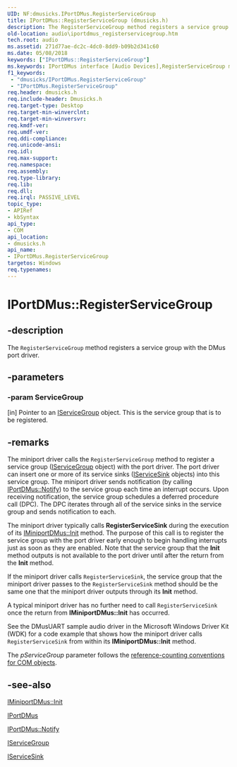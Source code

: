 ```yaml
---
UID: NF:dmusicks.IPortDMus.RegisterServiceGroup
title: IPortDMus::RegisterServiceGroup (dmusicks.h)
description: The RegisterServiceGroup method registers a service group with the DMus port driver.
old-location: audio\iportdmus_registerservicegroup.htm
tech.root: audio
ms.assetid: 271d77ae-dc2c-4dc0-8dd9-b09b2d341c60
ms.date: 05/08/2018
keywords: ["IPortDMus::RegisterServiceGroup"]
ms.keywords: IPortDMus interface [Audio Devices],RegisterServiceGroup method, IPortDMus.RegisterServiceGroup, IPortDMus::RegisterServiceGroup, RegisterServiceGroup, RegisterServiceGroup method [Audio Devices], RegisterServiceGroup method [Audio Devices],IPortDMus interface, audio.iportdmus_registerservicegroup, audmp-routines_9167129c-286d-4c54-9633-1f31aa08b904.xml, dmusicks/IPortDMus::RegisterServiceGroup
f1_keywords:
 - "dmusicks/IPortDMus.RegisterServiceGroup"
 - "IPortDMus.RegisterServiceGroup"
req.header: dmusicks.h
req.include-header: Dmusicks.h
req.target-type: Desktop
req.target-min-winverclnt: 
req.target-min-winversvr: 
req.kmdf-ver: 
req.umdf-ver: 
req.ddi-compliance: 
req.unicode-ansi: 
req.idl: 
req.max-support: 
req.namespace: 
req.assembly: 
req.type-library: 
req.lib: 
req.dll: 
req.irql: PASSIVE_LEVEL
topic_type:
- APIRef
- kbSyntax
api_type:
- COM
api_location:
- dmusicks.h
api_name:
- IPortDMus.RegisterServiceGroup
targetos: Windows
req.typenames: 
---
```


# IPortDMus::RegisterServiceGroup


## -description


The <code>RegisterServiceGroup</code> method registers a service group with the DMus port driver.


## -parameters




### -param ServiceGroup 
[in]
Pointer to an <a href="https://docs.microsoft.com/windows-hardware/drivers/ddi/portcls/nn-portcls-iservicegroup">IServiceGroup</a> object. This is the service group that is to be registered.


## -remarks



The miniport driver calls the <code>RegisterServiceGroup</code> method to register a service group (<a href="https://docs.microsoft.com/windows-hardware/drivers/ddi/portcls/nn-portcls-iservicegroup">IServiceGroup</a> object) with the port driver. The port driver can insert one or more of its service sinks (<a href="https://docs.microsoft.com/windows-hardware/drivers/ddi/portcls/nn-portcls-iservicesink">IServiceSink</a> objects) into this service group. The miniport driver sends notification (by calling <a href="https://docs.microsoft.com/windows-hardware/drivers/ddi/dmusicks/nf-dmusicks-iportdmus-notify">IPortDMus::Notify</a>) to the service group each time an interrupt occurs. Upon receiving notification, the service group schedules a deferred procedure call (DPC). The DPC iterates through all of the service sinks in the service group and sends notification to each.

The miniport driver typically calls <b>RegisterServiceSink</b> during the execution of its <a href="https://docs.microsoft.com/windows-hardware/drivers/ddi/dmusicks/nf-dmusicks-iminiportdmus-init">IMiniportDMus::Init</a> method. The purpose of this call is to register the service group with the port driver early enough to begin handling interrupts just as soon as they are enabled. Note that the service group that the <b>Init</b> method outputs is not available to the port driver until after the return from the <b>Init</b> method.

If the miniport driver calls <code>RegisterServiceSink</code>, the service group that the miniport driver passes to the <code>RegisterServiceSink</code> method should be the same one that the miniport driver outputs through its <b>Init</b> method.

A typical miniport driver has no further need to call <code>RegisterServiceSink</code> once the return from <b>IMiniportDMus::Init</b> has occurred.

See the DMusUART sample audio driver in the Microsoft Windows Driver Kit (WDK) for a code example that shows how the miniport driver calls <code>RegisterServiceSink</code> from within its <b>IMiniportDMus::Init</b> method.

The <i>pServiceGroup</i> parameter follows the <a href="https://docs.microsoft.com/windows-hardware/drivers/audio/reference-counting-conventions-for-com-objects">reference-counting conventions for COM objects</a>.




## -see-also




<a href="https://docs.microsoft.com/windows-hardware/drivers/ddi/dmusicks/nf-dmusicks-iminiportdmus-init">IMiniportDMus::Init</a>



<a href="https://docs.microsoft.com/windows-hardware/drivers/ddi/dmusicks/nn-dmusicks-iportdmus">IPortDMus</a>



<a href="https://docs.microsoft.com/windows-hardware/drivers/ddi/dmusicks/nf-dmusicks-iportdmus-notify">IPortDMus::Notify</a>



<a href="https://docs.microsoft.com/windows-hardware/drivers/ddi/portcls/nn-portcls-iservicegroup">IServiceGroup</a>



<a href="https://docs.microsoft.com/windows-hardware/drivers/ddi/portcls/nn-portcls-iservicesink">IServiceSink</a>
 

 

